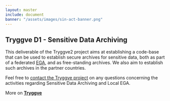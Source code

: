 ```yaml
---
layout: master
include: document
banner: "/assets/images/sin-act-banner.png"
---
```


## Tryggve D1 - Sensitive Data Archiving

This deliverable of the Tryggve2 project aims at establishing a code-base that can be used to establish secure archives for sensitive data, both as part of a federated [EGA](https://ega-archive.org), and as free-standing archives. We also aim to establish such archives in the partner countries.



Feel free to [contact the Tryggve project](mailto:tryggve@neic.no) on any questions concerning the activities regarding Sensitive Data Archiving and Local EGA.

More on **[Tryggve](https://neic.no/tryggve/)**




